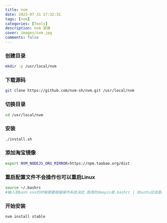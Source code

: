 ```yaml
---
title: nvm
date: 2023-07-31 17:32:31
tags: [nvm]
categories: [Tools]
description: nvm 安装
cover: images/nvm.jpg
comments: false
---
```



### 创建目录
``` bash
mkdir -p /usr/local/nvm
```
### 下载源码
``` bash
git clone https://github.com/nvm-sh/nvm.git /usr/local/nvm
```
### 切换目录
``` bash
cd /usr/local/nvm
```
### 安装
``` bash
./install.sh
```
### 添加淘宝镜像
``` bash
export NVM_NODEJS_ORG_MIRROR=https://npm.taobao.org/dist
```

### 重启配置文件不会操作也可以重启Linux
``` bash
source ~/.bashrc
#输入到bash xxx的时候需要根据操作系统决定 我用的deepin是.bashrc | Ubuntu应该是bash_profile
```
 
### 开始安装
``` bash
nvm install stable
```